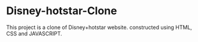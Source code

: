 # Disney-hotstar-Clone
This project is a clone of Disney+hotstar website.
constructed using HTML, CSS and JAVASCRIPT.
